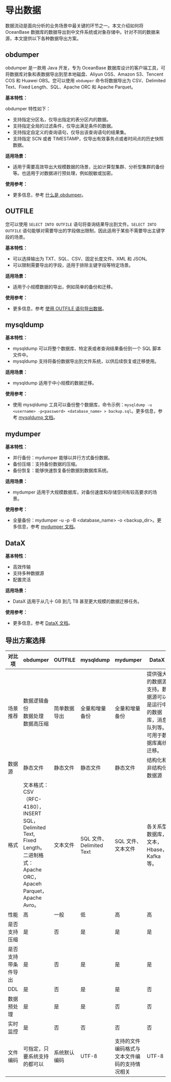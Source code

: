# 导出数据

数据流动是面向分析的业务场景中最关键的环节之一。本文介绍如何将 OceanBase 数据库的数据导出到中文件系统或对象存储中。针对不同的数据来源，本文提供以下各种数据导出方案。

## obdumper

obdumper 是一款用 Java 开发，专为 OceanBase 数据库设计的客户端工具，可将数据库对象和表数据导出到至本地磁盘、Aliyun OSS、Amazon S3、Tencent COS 和 Huawei OBS。您可以使用 `obdumper` 命令将数据导出为 CSV、Delimited Text、Fixed Length、SQL、Apache ORC 和 Apache Parquet。

**基本特性：**

obdumper 特性如下：

- 支持指定分区名，仅导出指定的表分区内的数据。
- 支持指定全局的过滤条件，仅导出满足条件的数据。
- 支持指定自定义的查询语句，仅导出该查询语句的结果集。
- 支持指定 SCN 或者 TIMESTAMP，仅导出有效事务点或者时间点的历史快照数据。

**适用场景：**

* 适用于需要高效导出大规模数据的场景，比如计算型集群、分析型集群的备份等。也适用于对数据进行预处理，例如脱敏或加密。

**使用参考：**

* 更多信息，参考 [什么是 obdumper](https://www.oceanbase.com/docs/common-oceanbase-dumper-loader-1000000000775398)。

## OUTFILE

您可以使用 `SELECT INTO OUTFILE` 语句将查询结果导出到文件。`SELECT INTO OUTFILE` 语句能够对需要导出的字段做出限制，因此适用于某些不需要导出主键字段的场景。

**基本特性：**

- 可以选择输出为 TXT、SQL、CSV、固定长度文件、XML 和 JSON。
- 可以限制需要导出的字段，适用于排除主键字段等特定场景。

**适用场景：**

* 适用于小规模数据的导出，例如简单的备份和迁移。

**使用参考：**

* 更多信息，参考 [使用 OUTFILE 语句导出数据](../500.data-migration/1000.use-sql-statements-migrate-data/300.use-outfile-statements-to-migrate-data.md)。

## mysqldump

**基本特性：**

- mysqldump 可以将整个数据库、特定表或者查询结果备份到一个 SQL 脚本文件中。
- mysqldump 支持将备份数据导出到文件系统，以供后续恢复或迁移使用。

**适用场景：**

* mysqldump 适用于中小规模的数据迁移。

**使用参考：**

* 使用 mysqldump 工具可以备份整个数据库，命令示例：`mysqldump -u <username> -p<password> <database_name> > backup.sql`。更多信息，参考 [mysqldump 文档](https://dev.mysql.com/doc/refman/8.4/en/mysqldump.html)。

## mydumper

**基本特性：**

- 并行备份：mydumper 能够以并行方式备份数据。
- 备份压缩：支持备份数据的压缩。
- 备份恢复：能够快速恢复备份数据到数据库系统。

**适用场景：**

* mydumper 适用于大规模数据库，对备份速度和存储空间有较高要求的场景。

**使用参考：**

* 全量备份：mydumper -u <username> -p <password> -B <database_name> -o <backup_dir>。更多信息，参考 [mydumper 文档](https://github.com/mydumper/mydumper)。

## DataX

**基本特性：**

- 高效传输
- 支持多种数据源
- 配置灵活

**适用场景：**

* DataX 适用于从几十 GB 到几 TB 甚至更大规模的数据迁移任务。

**使用参考：**

* 更多信息，参考 [DataX 文档](https://github.com/alibaba/DataX/blob/master/README.md)。

## 导出方案选择

|**对比项**|**obdumper**|**OUTFILE**|**mysqldump**|**mydumper**|**DataX**|
|---|---|---|---|---|---|
| 场景推荐 | 数据逻辑备份</br>数据处理</br>数据高压缩|简单数据导出| 全量和增量备份| 全量和增量备份| 提供强大的数据源支持。数据源可以是运行中的数据库，消息队列等。可用于数据库离线迁移。 |
| 数据源 | 静态文件 | 静态文件 | 静态文件 | 静态文件 | 结构化和非结构化数据源 |
| 格式 | 文本格式：CSV（RFC-4180），INSERT SQL，Delimited Text, Fixed Length。<br/>二进制格式：Apache ORC，Apaceh Parquet，Apache Avro。 | 文本文件| SQL 文件、Delimited Text | SQL 文件、文本文件 | 各关系型数据库，文本，Hbase，Kafka 等。 |
| 性能 | 高 | 一般 | 低 | 高 | 高 |
| 是否支持压缩 | 是 | 否 | 是 | 是 | 是 |
| 是否支持带条件导出 | 是 | 否 | 是 | 是 | 是 |
| DDL | 是 | 否 | 是 | 是 | 否 |
| 数据预处理 | 是 | 是 | 是 | 否 | 否 |
| 实时监控 | 是 | 否 | 否 | 否 | 否 |
| 文件编码 | 可指定，只要系统支持的都可以 | 系统默认编码 | UTF-8 | 支持的文件编码格式与文本文件编码的支持情况相关 | UTF-8 |